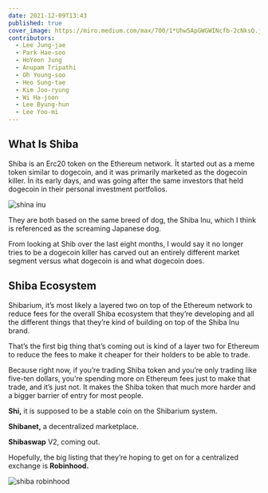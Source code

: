 ```yaml
---
date: 2021-12-09T13:43
published: true
cover_image: https://miro.medium.com/max/700/1*Uhw5ApGWGWINcfb-2cNksQ.jpeg
contributors:
  - Lee Jung-jae
  - Park Hae-soo
  - HoYeon Jung
  - Anupam Tripathi
  - Oh Young-soo
  - Heo Sung-tae
  - Kim Joo-ryung
  - Wi Ha-joon
  - Lee Byung-hun
  - Lee Yoo-mi
---
```


## What Is Shiba

Shiba is an Erc20 token on the Ethereum network. İt started out as a meme token similar to dogecoin, and it was primarily marketed as the dogecoin killer. İn its early days, and was going after the same investors that held dogecoin in their personal investment portfolios.

![shina inu](https://miro.medium.com/max/700/0*l1cjAMP4mGLN9PBw.jpeg)

They are both based on the same breed of dog, the Shiba Inu, which I think is referenced as the screaming Japanese dog.

From looking at Shib over the last eight months, I would say it no longer tries to be a dogecoin killer has carved out an entirely different market segment versus what dogecoin is and what dogecoin does.

## Shiba Ecosystem

Shibarium, it’s most likely a layered two on top of the Ethereum network to reduce fees for the overall Shiba ecosystem that they’re developing and all the different things that they’re kind of building on top of the Shiba Inu brand.

That’s the first big thing that’s coming out is kind of a layer two for Ethereum to reduce the fees to make it cheaper for their holders to be able to trade.

Because right now, if you’re trading Shiba token and you’re only trading like five-ten dollars, you’re spending more on Ethereum fees just to make that trade, and it’s just not. It makes the Shiba token that much more harder and a bigger barrier of entry for most people.

**Shi,** it is supposed to be a stable coin on the Shibarium system.

**Shibanet,** a decentralized marketplace.

**Shibaswap** V2, coming out.

Hopefully, the big listing that they’re hoping to get on for a centralized exchange is **Robinhood.**

![shiba robinhood](https://miro.medium.com/max/700/0*JuLiLNGZyusoEI8a.jpg)
